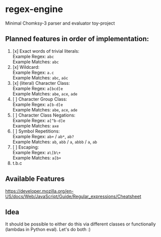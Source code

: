 # regex-engine
Minimal Chomksy-3 parser and evaluator toy-project

## Planned features in order of implementation:

1. [x] Exact words of trivial literals:\
   Example Regex: `abc`\
   Example Matches: `abc`
2. [x] Wildcard:\
   Example Regex: `a.c`\
   Example Matches: `abc`, `aöc`
3. [x] (literal) Character Class:\
   Example Regex: `a[bcd]e`\
   Example Matches: `abe`, `ace`, `ade`
4. [ ] Character Group Class:\
   Example Regex: `a[b-d]e`\
   Example Matches: `abe`, `ace`, `ade`
5. [ ] Character Class Negations:\
   Example Regex: `a[^b-d]e`\
   Example Matches: `axe`
6. [ ] Symbol Repetitions:\
   Example Regex: `ab+` / `ab*`, `ab?`\
   Example Matches: `ab`, `abb` / `a`, `abbb` / `a`, `ab`
7. [ ] Escaping:\
   Example Regex: `a\[b\+`\
   Example Matches: `a[b+`
8. t.b.c

## Available Features
https://developer.mozilla.org/en-US/docs/Web/JavaScript/Guide/Regular_expressions/Cheatsheet

## Idea

It should be possible to either do this via different classes or functionally (lambdas in Python eval). Let's do both :) 